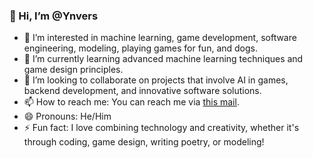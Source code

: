 ### 👋 Hi, I’m @Ynvers

- 👀 I’m interested in machine learning, game development, software engineering, modeling, playing games for fun, and dogs.
- 🌱 I’m currently learning advanced machine learning techniques and game design principles.
- 💞️ I’m looking to collaborate on projects that involve AI in games, backend development, and innovative software solutions.
- 📫 How to reach me: You can reach me via [this mail](luzolo.adoho@gmail.com).
- 😄 Pronouns: He/Him
- ⚡ Fun fact: I love combining technology and creativity, whether it's through coding, game design, writing poetry, or modeling!
